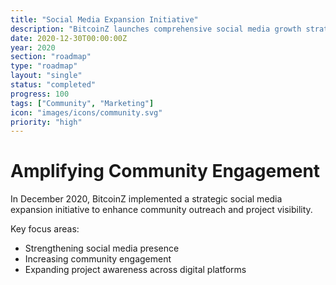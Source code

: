 ```yaml
---
title: "Social Media Expansion Initiative"
description: "BitcoinZ launches comprehensive social media growth strategy"
date: 2020-12-30T00:00:00Z
year: 2020
section: "roadmap"
type: "roadmap"
layout: "single"
status: "completed"
progress: 100
tags: ["Community", "Marketing"]
icon: "images/icons/community.svg"
priority: "high"
---
```


# Amplifying Community Engagement

In December 2020, BitcoinZ implemented a strategic social media expansion initiative to enhance community outreach and project visibility.

Key focus areas:
- Strengthening social media presence
- Increasing community engagement
- Expanding project awareness across digital platforms
